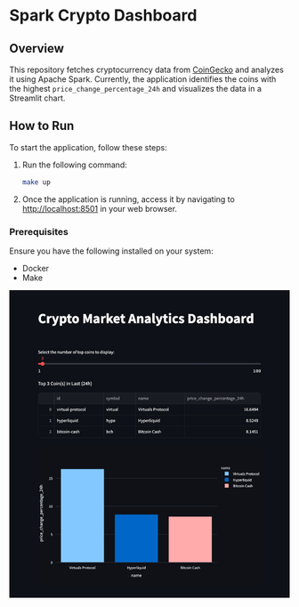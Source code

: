 # Spark Crypto Dashboard

## Overview

This repository fetches cryptocurrency data from [CoinGecko](https://www.coingecko.com) and analyzes it using Apache Spark. Currently, the application identifies the coins with the highest `price_change_percentage_24h` and visualizes the data in a Streamlit chart.

## How to Run

To start the application, follow these steps:

1. Run the following command:
    ```bash
    make up
    ```

2. Once the application is running, access it by navigating to [http://localhost:8501](http://localhost:8501) in your web browser.

### Prerequisites

Ensure you have the following installed on your system:
- Docker
- Make

![ScreenShot](./assets/image.png)